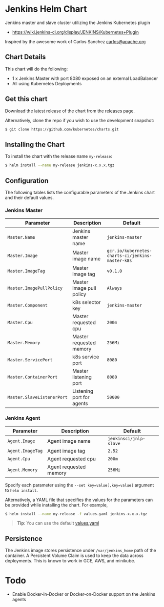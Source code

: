 # Jenkins Helm Chart

Jenkins master and slave cluster utilizing the Jenkins Kubernetes plugin

* https://wiki.jenkins-ci.org/display/JENKINS/Kubernetes+Plugin

Inspired by the awesome work of Carlos Sanchez <carlos@apache.org>

## Chart Details

This chart will do the following:

* 1 x Jenkins Master with port 8080 exposed on an external LoadBalancer
* All using Kubernetes Deployments

## Get this chart

Download the latest release of the chart from the [releases](../../../releases) page.

Alternatively, clone the repo if you wish to use the development snapshot:

```bash
$ git clone https://github.com/kubernetes/charts.git
```

## Installing the Chart

To install the chart with the release name `my-release`:

```bash
$ helm install --name my-release jenkins-x.x.x.tgz
```

## Configuration

The following tables lists the configurable parameters of the Jenkins chart and their default values.

### Jenkins Master

|       Parameter       |           Description            |                         Default                          |
|-----------------------|----------------------------------|----------------------------------------------------------|
| `Master.Name`         | Jenkins master name                | `jenkins-master`                                           |
| `Master.Image`        | Master image name             | `gcr.io/kubernetes-charts-ci/jenkins-master-k8s`                         |
| `Master.ImageTag`     | Master image tag              | `v0.1.0`                                               |
| `Master.ImagePullPolicy`     | Master image pull policy     | `Always`                                               |
| `Master.Component`    | k8s selector key                 | `jenkins-master`                                           |
| `Master.Cpu`          | Master requested cpu          | `200m`                                                   |
| `Master.Memory`       | Master requested memory                 | `256Mi`                                           |
| `Master.ServicePort`  | k8s service port                 | `8080`                                                   |
| `Master.ContainerPort`| Master listening port         | `8080`                                                   |
| `Master.SlaveListenerPort`|  Listening port for agents        | `50000`                                                   |

### Jenkins Agent

|       Parameter       |           Description            |                         Default                          |
|-----------------------|----------------------------------|----------------------------------------------------------|
| `Agent.Image`        | Agent image name             | `jenkinsci/jnlp-slave`                         |
| `Agent.ImageTag`     | Agent image tag              | `2.52`                                               |                                                 |
| `Agent.Cpu`          | Agent requested cpu          | `200m`                                                   |
| `Agent.Memory`    | Agent requested memory                 | `256Mi`                                           |

Specify each parameter using the `--set key=value[,key=value]` argument to `helm install`.

Alternatively, a YAML file that specifies the values for the parameters can be provided while installing the chart. For example,

```bash
$ helm install --name my-release -f values.yaml jenkins-x.x.x.tgz
```

> **Tip**: You can use the default [values.yaml](values.yaml)

## Persistence

The Jenkins image stores persistence under `/var/jenkins_home` path of the container. A Persistent Volume
Claim is used to keep the data across deployments. This is known to work in GCE, AWS, and minikube.

# Todo
* Enable Docker-in-Docker or Docker-on-Docker support on the Jenkins agents
